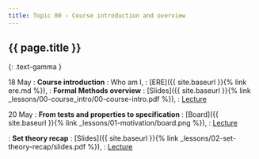 ```yaml
---
title: Topic 00 - Course introduction and overview
---
```


## {{ page.title }}
{: .text-gamma }

18 May
: **Course introduction**
  : Who am I,
  : [ERE]({{ site.baseurl }}{% link ere.md %}),
: **Formal Methods overview**
  : [Slides]({{ site.baseurl }}{% link _lessons/00-course_intro/00-course-intro.pdf %}),
  : [Lecture](https://youtu.be/rrcR4A_SB8Q)

20 May
: **From tests and properties to specification**
  : [Board]({{ site.baseurl }}{% link _lessons/01-motivation/board.png %}),
  : [Lecture](https://youtu.be/BsUV6C6YZMM)

: **Set theory recap**
  : [Slides]({{ site.baseurl }}{% link _lessons/02-set-theory-recap/slides.pdf %}),
  : [Lecture](https://youtu.be/FCUVdVX-b2M)
